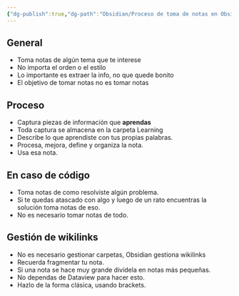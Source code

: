 ```yaml
---
{"dg-publish":true,"dg-path":"Obsidian/Proceso de toma de notas en Obsidian.md","permalink":"/obsidian/proceso-de-toma-de-notas-en-obsidian/","created":"2024-02-27T13:43","updated":"2024-02-27T15:37"}
---
```


## General
- Toma notas de algún tema que te interese
- No importa el orden o el estilo
- Lo importante es extraer la info, no que quede bonito
- El objetivo de tomar notas no es tomar notas

## Proceso
- Captura piezas de información que **aprendas**
- Toda captura se almacena en la carpeta Learning
- Describe lo que aprendiste con tus propias palabras.
- Procesa, mejora, define y organiza la nota.
- Usa esa nota.

## En caso de código
- Toma notas de como resolviste algún problema.
- Si te quedas atascado con algo y luego de un rato encuentras la solución toma notas de eso.
- No es necesario tomar notas de todo.

## Gestión de wikilinks
- No es necesario gestionar carpetas, Obsidian gestiona wikilinks
- Recuerda fragmentar tu nota.
- Si una nota se hace muy grande divídela en notas más pequeñas.
- No dependas de Dataview para hacer esto. 
- Hazlo de la forma clásica, usando brackets.

